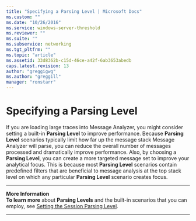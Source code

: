 ```yaml
---
title: "Specifying a Parsing Level | Microsoft Docs"
ms.custom: ""
ms.date: "10/26/2016"
ms.service: windows-server-threshold
ms.reviewer: ""
ms.suite: ""
ms.subservice: networking
ms.tgt_pltfrm: ""
ms.topic: "article"
ms.assetid: 33d8362b-c15d-46ce-a42f-6ab3653abedb
caps.latest.revision: 13
author: "greggigwg"
ms.author: "greggill"
manager: "ronstarr"
---
```


# Specifying a Parsing Level

If you are loading large traces into Message Analyzer, you might consider setting a built-in **Parsing Level** to improve performance.  Because **Parsing Level** scenarios typically limit how far up the message stack Message Analyzer will parse, you can reduce the overall number of messages processed and dramatically improve performance. Also, by choosing a **Parsing Level**, you can create a more targeted message set to improve your analytical focus. This is because most **Parsing Level** scenarios contain predefined filters that are beneficial to message analysis at the top stack level on which any particular **Parsing Level** scenario creates focus.  
  
---  
  
 **More Information**   
 **To learn more** about **Parsing Levels** and the built-in scenarios that you can employ, see [Setting the Session Parsing Level](setting-the-session-parsing-level.md).  

---